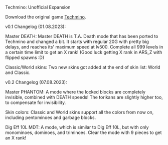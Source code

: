Techmino: Unofficial Expansion


Download the original game [Techmino](https://github.com/26F-Studio/Techmino).

v0.1 Changelog (01.08.2023):

Master DEATH: Master DEATH is T.A. Death mode that has been ported to Techmino and changed a bit. It starts with regular 20G with pretty big delays, and reaches its' maximum speed at lv500. Complete all 999 levels in a certain time limit to get an X rank! (Good luck getting X rank in ARS_Z with flipped spawns :D)
    
Classic/World skins: Two new skins got added at the end of skin list: World and Classic.



v0.2 Changelog (07.08.2023):

Master PHANTOM: A mode where the locked blocks are completely invisible, combined with DEATH speeds! The torikans are slightly higher too, to compensate for invisibility.

Skin colors: Classic and World skins support all the colors from now on, including pentominoes and garbage blocks.

Dig Eff 10L MDT: A mode, which is similar to Dig Eff 10L, but with only monominoes, dominoes, and triminoes. Clear the mode with 9 pieces to get an X rank!